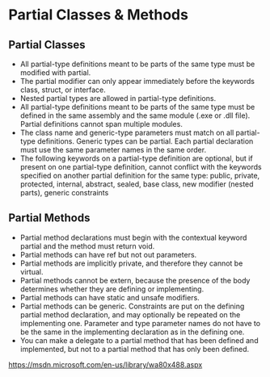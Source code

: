 # Partial Classes & Methods

## Partial Classes

- All partial-type definitions meant to be parts of the same type must be modified with partial.
- The partial modifier can only appear immediately before the keywords class, struct, or interface.
- Nested partial types are allowed in partial-type definitions.
- All partial-type definitions meant to be parts of the same type must be defined in the same assembly and the same module (.exe or .dll file). Partial definitions cannot span multiple modules.
- The class name and generic-type parameters must match on all partial-type definitions. Generic types can be partial. Each partial declaration must use the same parameter names in the same order.
- The following keywords on a partial-type definition are optional, but if present on one partial-type definition, cannot conflict with the keywords specified on another partial definition for the same type: public, private, protected, internal, abstract, sealed, base class, new modifier (nested parts), generic constraints

## Partial Methods

- Partial method declarations must begin with the contextual keyword partial and the method must return void.
- Partial methods can have ref but not out parameters.
- Partial methods are implicitly private, and therefore they cannot be virtual.
- Partial methods cannot be extern, because the presence of the body determines whether they are defining or implementing.
- Partial methods can have static and unsafe modifiers.
- Partial methods can be generic. Constraints are put on the defining partial method declaration, and may optionally be repeated on the implementing one. Parameter and type parameter names do not have to be the same in the implementing declaration as in the defining one.
- You can make a delegate to a partial method that has been defined and implemented, but not to a partial method that has only been defined.

https://msdn.microsoft.com/en-us/library/wa80x488.aspx
<!--stackedit_data:
eyJoaXN0b3J5IjpbMTg3ODYwNjIzOCw0OTc4MTg4MTBdfQ==
-->